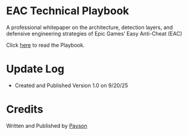 # EAC Technical Playbook
A professional whitepaper on the architecture, detection layers, and defensive engineering strategies of Epic Games’ Easy Anti-Cheat (EAC)

Click [here](https://github.com/paysonism/EAC-Technical-Playbook/blob/main/Playbook.pdf) to read the Playbook.

# Update Log

- Created and Published Version 1.0 on 9/20/25

# Credits

Written and Published by [Payson](https://github.com/paysonism)

